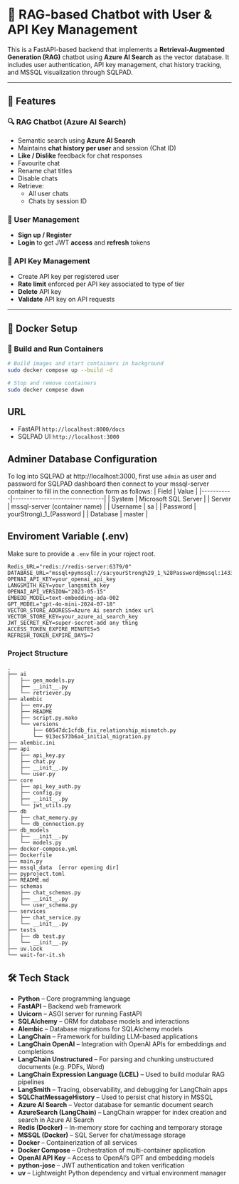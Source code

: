 # 🧠 RAG-based Chatbot with User & API Key Management

This is a FastAPI-based backend that implements a **Retrieval-Augmented Generation (RAG)** chatbot using **Azure AI Search** as the vector database. It includes user authentication, API key management, chat history tracking, and MSSQL visualization through SQLPAD.

---

## 🚀 Features

### 🔍 RAG Chatbot (Azure AI Search)
- Semantic search using **Azure AI Search**
- Maintains **chat history per user** and session (Chat ID)
- **Like / Dislike** feedback for chat responses
- Favourite chat
- Rename chat titles
- Disable chats
- Retrieve:
  - All user chats
  - Chats by session ID

### 👤 User Management
- **Sign up / Register**
- **Login** to get JWT **access** and **refresh** tokens

### 🔑 API Key Management
- Create API key per registered user
- **Rate limit** enforced per API key associated to type of tier
- **Delete** API key
- **Validate** API key on API requests

---

## 🐳 Docker Setup

### 🧱 Build and Run Containers

```bash
# Build images and start containers in background
sudo docker compose up --build -d

# Stop and remove containers
sudo docker compose down

```
## URL
- FastAPI `http://localhost:8000/docs`
- SQLPAD UI `http://localhost:3000`

## Adminer Database Configuration
To log into SQLPAD at http://localhost:3000, first use `admin` as user and password for SQLPAD dashboard then connect to your mssql-server container to fill in the connection form as follows:
| Field     | Value                          |
|-----------|--------------------------------|
| System    | Microsoft SQL Server           |
| Server    | mssql-server (container name)  |
| Username  | sa                             |
| Password  | yourStrong\)\_1\_\(Password      |
| Database  | master                         |


## Enviroment Variable (.env)
Make sure to provide a `.env` file in your roject root.
```
Redis_URL="redis://redis-server:6379/0"
DATABASE_URL="mssql+pymssql://sa:yourStrong%29_1_%28Password@mssql:1433/master"
OPENAI_API_KEY=your_openai_api_key
LANGSMITH_KEY=your_langsmith_key
OPENAI_API_VERSION="2023-05-15"
EMBEDD_MODEL=text-embedding-ada-002
GPT_MODEL="gpt-4o-mini-2024-07-18"
VECTOR_STORE_ADDRESS=Azure Ai search index url
VECTOR_STORE_KEY=your_azure_ai_search_key
JWT_SECRET_KEY=super-secret-add any thing 
ACCESS_TOKEN_EXPIRE_MINUTES=5
REFRESH_TOKEN_EXPIRE_DAYS=7
```

### **Project Structure**
```
.
├── ai
│   ├── gen_models.py
│   ├── __init__.py
│   └── retriever.py
├── alembic
│   ├── env.py
│   ├── README
│   ├── script.py.mako
│   └── versions
│       ├── 60547dc1cfdb_fix_relationship_mismatch.py
│       └── 913ec573b6a4_initial_migration.py
├── alembic.ini
├── api
│   ├── api_key.py
│   ├── chat.py
│   ├── __init__.py
│   └── user.py
├── core
│   ├── api_key_auth.py
│   ├── config.py
│   ├── __init__.py
│   └── jwt_utils.py
├── db
│   ├── chat_memory.py
│   └── db_connection.py
├── db_models
│   ├── __init__.py
│   └── models.py
├── docker-compose.yml
├── Dockerfile
├── main.py
├── mssql_data  [error opening dir]
├── pyproject.toml
├── README.md
├── schemas
│   ├── chat_schemas.py
│   ├── __init__.py
│   └── user_schema.py
├── services
│   ├── chat_service.py
│   └── __init__.py
├── tests
│   ├── db test.py
│   └── __init__.py
├── uv.lock
└── wait-for-it.sh
```

## 🛠️ Tech Stack

- **Python** – Core programming language
- **FastAPI** – Backend web framework
- **Uvicorn** – ASGI server for running FastAPI
- **SQLAlchemy** – ORM for database models and interactions
- **Alembic** – Database migrations for SQLAlchemy models
- **LangChain** – Framework for building LLM-based applications
- **LangChain OpenAI** – Integration with OpenAI APIs for embeddings and completions
- **LangChain Unstructured** – For parsing and chunking unstructured documents (e.g. PDFs, Word)
- **LangChain Expression Language (LCEL)** – Used to build modular RAG pipelines
- **LangSmith** – Tracing, observability, and debugging for LangChain apps
- **SQLChatMessageHistory** – Used to persist chat history in MSSQL
- **Azure AI Search** – Vector database for semantic document search
- **AzureSearch (LangChain)** – LangChain wrapper for index creation and search in Azure AI Search
- **Redis (Docker)** – In-memory store for caching and temporary storage
- **MSSQL (Docker)** – SQL Server for chat/message storage
- **Docker** – Containerization of all services
- **Docker Compose** – Orchestration of multi-container application
- **OpenAI API Key** – Access to OpenAI’s GPT and embedding models
- **python-jose** – JWT authentication and token verification
- **uv** – Lightweight Python dependency and virtual environment manager


